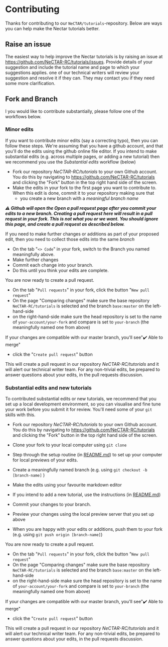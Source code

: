 # Contributing

Thanks for contributing to our `NeCTAR/tutorials`-repository. Below are ways you can help make the Nectar tutorials better. 

## Raise an issue 

The easiest way to help improve the Nectar tutorials is by raising an issue at https://github.com/NeCTAR-RC/tutorials/issues. Provide details of your suggestion and include the tutorial name and page to which your suggestions applies. one of our technical writers will review your suggestion and resolve it if they can. They may contact you if they need some more clarification. 



## Fork and Branch

I you would like to contribute substantially, please follow one of the workflows below.

### Minor edits

If you want to contribute minor edits (say a correcting typo), then you can follow these steps. We're assuming that you have a github account, and that you'll do the edits using the github online file editor. If you intend to make substantial edits (e.g. across multiple pages, or adding a new tutorial) then we recommend you use the *Substantial edits* workflow (below)

- Fork our repository *NeCTAR-RC/tutorials* to your own Github account. You do this by navigating to https://github.com/NeCTAR-RC/tutorials and clicking the "Fork" button in the top right hand side of the screen. 
- Make the edits in your fork to the first page you want to contribute to. When this edit is done, commit it to your repository making sure that 
  - you create a new branch with a *meaningful branch name*
  

***:warning: Github will open the _Open a pull request_ page after you commit your edits to a new branch. Creating a pull request here will result in a pull request in your fork. This is not what you or we want. You should ignore this page, and create a pull request as described below.***

If you need to make further changes or additions as part of your proposed edit, then you need to collect those edits into the same _branch_ 

- On the tab "`<> Code`" in your fork, switch to the Branch you named meaningfully above. 
- Make further changes
- Commit each change into your branch. 
- Do this until you think your edits are complete. 



You are now ready to create a pull request. 

- On the tab "`Pull requests`" in your fork, click the button "`New pull request`" 
- On the page "Comparing changes" make sure the base repository `NeCTAR-RC/tutorials` is selected and the branch `base:master` on the left-hand-side
- on the right-hand-side make sure the head repository is set to the name of `your-account/your-fork` and compare is set to `your-branch` (the meaningfully named one from above)

If your changes are compatible with our master branch, you'll see ​":heavy_check_mark: Able to merge"

- click the "`Create pull request`" button

This will create a pull request in our repository *NeCTAR-RC/tutorials* and it will alert our technical writer team. For any non-trivial edits, be prepared to answer questions about your edits, in the pull requests discussion. 

### Substantial edits and new tutorials

To contributed substantial edits or new tutorials, we recommend that you set up a local development environment, so you can visualise and fine tune your work before you submit it for review. You'll need some of your `git` skills with this.

- Fork our repository *NeCTAR-RC/tutorials* to your own Github account. You do this by navigating to https://github.com/NeCTAR-RC/tutorials and clicking the "Fork" button in the top right hand side of the screen. 

- Clone your fork to your local computer using `git clone`
- Step through the setup routine (in [README.md]()) to set up your computer for local previews of your edits. 
- Create a meaningfully named branch (e.g. using `git checkout -b [branch-name]` )
- Make the edits using your favourite markdown editor
- If you intend to add a new tutorial, use the instructions (in [README.md]())
- Commit your changes to your branch.
- Preview your changes using the local preview server that you set up above
- When you are happy with your edits or additions, push them to your fork (e.g. using `git push origin [branch-name]`)

You are now ready to create a pull request. 

- On the tab "`Pull requests`" in your fork, click the button "`New pull request`" 
- On the page "Comparing changes" make sure the base repository `NeCTAR-RC/tutorials` is selected and the branch `base:master` on the left-hand-side
- on the right-hand-side make sure the head repository is set to the name of `your-account/your-fork` and compare is set to `your-branch` (the meaningfully named one from above)

If your changes are compatible with our master branch, you'll see ​":heavy_check_mark: Able to merge"

- click the "`Create pull request`" button

This will create a pull request in our repository *NeCTAR-RC/tutorials* and it will alert our technical writer team. For any non-trivial edits, be prepared to answer questions about your edits, in the pull requests discussion. 